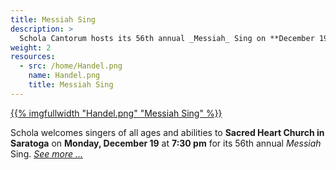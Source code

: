 ```yaml
---
title: Messiah Sing
description: >
  Schola Cantorum hosts its 56th annual _Messiah_ Sing on **December 19, 2022**.
weight: 2
resources:
  - src: /home/Handel.png
    name: Handel.png 
    title: Messiah Sing
---
```


<a href="/events/messiah-sing">{{% imgfullwidth "Handel.png" "Messiah Sing" %}}</a>

Schola welcomes singers of all ages and abilities to **Sacred Heart Church in Saratoga**
on **Monday, December 19** at **7:30 pm** for its 56th annual _Messiah_ Sing. <a href="/events/messiah-sing">_See more ..._</a>
